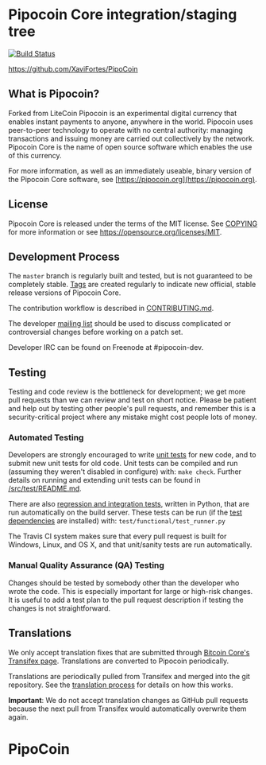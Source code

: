 Pipocoin Core integration/staging tree
=====================================

[![Build Status](https://travis-ci.org/pipocoin-project/pipocoin.svg?branch=master)](https://travis-ci.org/pipocoin-project/pipocoin)

https://github.com/XaviFortes/PipoCoin

What is Pipocoin?
----------------
Forked from LiteCoin
Pipocoin is an experimental digital currency that enables instant payments to
anyone, anywhere in the world. Pipocoin uses peer-to-peer technology to operate
with no central authority: managing transactions and issuing money are carried
out collectively by the network. Pipocoin Core is the name of open source
software which enables the use of this currency.

For more information, as well as an immediately useable, binary version of
the Pipocoin Core software, see [https://pipocoin.org](https://pipocoin.org).

License
-------

Pipocoin Core is released under the terms of the MIT license. See [COPYING](COPYING) for more
information or see https://opensource.org/licenses/MIT.

Development Process
-------------------

The `master` branch is regularly built and tested, but is not guaranteed to be
completely stable. [Tags](https://github.com/pipocoin-project/pipocoin/tags) are created
regularly to indicate new official, stable release versions of Pipocoin Core.

The contribution workflow is described in [CONTRIBUTING.md](CONTRIBUTING.md).

The developer [mailing list](https://groups.google.com/forum/#!forum/pipocoin-dev)
should be used to discuss complicated or controversial changes before working
on a patch set.

Developer IRC can be found on Freenode at #pipocoin-dev.

Testing
-------

Testing and code review is the bottleneck for development; we get more pull
requests than we can review and test on short notice. Please be patient and help out by testing
other people's pull requests, and remember this is a security-critical project where any mistake might cost people
lots of money.

### Automated Testing

Developers are strongly encouraged to write [unit tests](src/test/README.md) for new code, and to
submit new unit tests for old code. Unit tests can be compiled and run
(assuming they weren't disabled in configure) with: `make check`. Further details on running
and extending unit tests can be found in [/src/test/README.md](/src/test/README.md).

There are also [regression and integration tests](/test), written
in Python, that are run automatically on the build server.
These tests can be run (if the [test dependencies](/test) are installed) with: `test/functional/test_runner.py`

The Travis CI system makes sure that every pull request is built for Windows, Linux, and OS X, and that unit/sanity tests are run automatically.

### Manual Quality Assurance (QA) Testing

Changes should be tested by somebody other than the developer who wrote the
code. This is especially important for large or high-risk changes. It is useful
to add a test plan to the pull request description if testing the changes is
not straightforward.

Translations
------------

We only accept translation fixes that are submitted through [Bitcoin Core's Transifex page](https://www.transifex.com/projects/p/bitcoin/).
Translations are converted to Pipocoin periodically.

Translations are periodically pulled from Transifex and merged into the git repository. See the
[translation process](doc/translation_process.md) for details on how this works.

**Important**: We do not accept translation changes as GitHub pull requests because the next
pull from Transifex would automatically overwrite them again.
# PipoCoin
